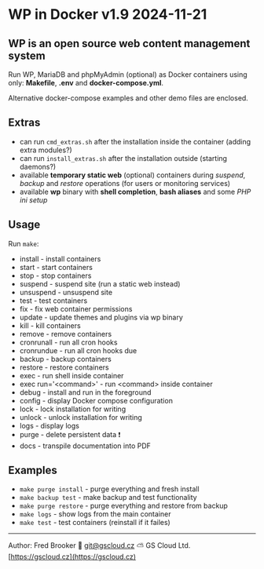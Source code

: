 # WP in Docker v1.9 2024-11-21

## WP is an open source web content management system

Run WP, MariaDB and phpMyAdmin (optional) as Docker containers using only: **Makefile**, **.env** and **docker-compose.yml**.

Alternative docker-compose examples and other demo files are enclosed.

## Extras

- can run `cmd_extras.sh` after the installation inside the container (adding extra modules?)
- can run `install_extras.sh` after the installation outside (starting daemons?)
- available **temporary static web** (optional) containers during *suspend*, *backup* and *restore* operations (for users or monitoring services)
- available **wp** binary with **shell completion**, **bash aliases** and some *PHP ini setup*

## Usage

Run `make`:

- install - install containers
- start - start containers
- stop - stop containers
- suspend - suspend site (run a static web instead)
- unsuspend - unsuspend site
- test - test containers
- fix - fix web container permissions
- update - update themes and plugins via wp binary
- kill - kill containers
- remove - remove containers
- cronrunall - run all cron hooks
- cronrundue - run all cron hooks due
- backup - backup containers
- restore - restore containers
- exec - run shell inside container
- exec run='\<command\>' - run \<command\> inside container
- debug - install and run in the foreground
- config - display Docker compose configuration
- lock - lock installation for writing
- unlock - unlock installation for writing
- logs - display logs
- purge - delete persistent data ❗️
- docs - transpile documentation into PDF

## Examples

- `make purge install` - purge everything and fresh install
- `make backup test` - make backup and test functionality
- `make purge restore` - purge everything and restore from backup
- `make logs` - show logs from the main container
- `make test` - test containers (reinstall if it failes)

---

Author: Fred Brooker 💌 <git@gscloud.cz> ⛅️ GS Cloud Ltd. [https://gscloud.cz](https://gscloud.cz)
